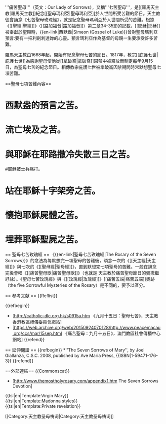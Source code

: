 '''痛苦聖母'''（英文：Our Lady of Sorrows），又稱'''七苦聖母'''，是[[羅馬天主教|羅馬天主教]]紀念[[聖母瑪利亞|聖母瑪利亞]]於人世間所受苦難的節日。天主教徒會誦念《七苦聖母玫瑰經》，就是紀念聖母瑪利亞於人世間所受的苦難。根據《[[聖經|聖經]]》〈[[路加福音|路加福音]]〉第二章34-35節的記載，[[耶穌|耶穌]]被奉獻於聖殿時，{{en-link|西默盎|Simeon (Gospel of Luke)}}曾對聖母瑪利亞預言:要有一把利劍刺透妳的心靈。預言瑪利亞作為基督的母親一生要承受許多苦難。

羅馬天主教由1668年起，開始有紀念聖母七苦的節日。1817年，教宗[[庇護七世|庇護七世]]為感謝聖母使他從[[拿破崙|拿破崙]]囚禁中被釋放而制定每年9月15日，為聖母七苦的紀念節日。相傳教宗庇護七世被拿破崙囚禁期間時常默想聖母七項苦難。

==聖母七項苦難內容==
# 西默盎的預言之苦。
# 流亡埃及之苦。
# 與耶穌在耶路撒冷失散三日之苦。
#耶穌被士兵痛打。
# 站在耶穌十字架旁之苦。
# 懷抱耶穌屍體之苦。
# 埋葬耶穌聖屍之苦。

== 聖母七苦玫瑰經 ==
《{{en-link|聖母七苦玫瑰經|The Rosary of the Seven Sorrows}}》的念法為每默想完一項聖母的苦難後，頌念一次的《[[天主經|天主經]]》與七次的《[[聖母經|聖母經]]》，直到默想完七項聖母的苦難。一般在誦念完後會唱《[[痛苦聖母歌|痛苦聖母歌]]》（也就是 天主教於痛苦聖母節日的彌撒繼紓詠）。《聖母七苦玫瑰經》與《[[玫瑰經|玫瑰經]]》[[痛苦五端|痛苦五端]]奧跡（the five Sorrowful Mysteries of the Rosary）是不同的，要予以區分。

== 参考文献 ==
{{Reflist}}

{{refbegin}}
* [http://catholic-dlc.org.hk/s0915a.htm 《九月十五日：聖母七苦》，天主教香港教區禮儀委員會網站]
* [https://web.archive.org/web/20150924070128/http://www.peacemacau.org/ccs/mar/15sep.html 《痛苦聖母：九月十五日》，澳門教區社會傳播中心網站]
{{refend}}

== 延伸閱讀 ==
{{refbegin}}
*''The Seven Sorrows of Mary'', by Joel Giallanza, C.S.C. 2008, published by Ave Maria Press, {{ISBN|1-59471-176-3}}
{{refend}}

==外部連結==
{{Commonscat}}
* [http://www.themostholyrosary.com/appendix1.htm The Seven Sorrows Devotion]

{{tsl|en|Template:Virgin Mary}}<br>
{{tsl|en|Template:Madonna styles}}<br>
{{tsl|en|Template:Private revelation}}

[[Category:天主教圣母祷词|Category:天主教圣母祷词]]